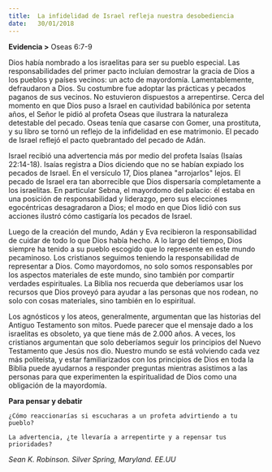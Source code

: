 ```yaml
---
title:  La infidelidad de Israel refleja nuestra desobediencia
date:   30/01/2018
---
```


**Evidencia >** Oseas 6:7-9

Dios había nombrado a los israelitas para ser su pueblo especial. Las responsabilidades del primer pacto incluían demostrar la gracia de Dios a los pueblos y países vecinos: un acto de mayordomía. Lamentablemente, defraudaron a Dios. Su costumbre fue adoptar las prácticas y pecados paganos de sus vecinos. No estuvieron dispuestos a arrepentirse. Cerca del momento en que Dios puso a Israel en cautividad babilónica por setenta años, el Señor le pidió al profeta Oseas que ilustrara la naturaleza detestable del pecado. Oseas tenía que casarse con Gomer, una prostituta, y su libro se tornó un reflejo de la infidelidad en ese matrimonio. El pecado de Israel reflejó el pacto quebrantado del pecado de Adán. 

Israel recibió una advertencia más por medio del profeta Isaías (Isaías 22:14-18). Isaías registra a Dios diciendo que no se habían expiado los pecados de Israel. En el versículo 17, Dios planea "arrojarlos" lejos. El pecado de Israel era tan aborrecible que Dios dispersaría completamente a los israelitas. En particular Sebna, el mayordomo del palacio: él estaba en una posición de responsabilidad y liderazgo, pero sus elecciones egocéntricas desagradaron a Dios; el modo en que Dios lidió con sus acciones ilustró cómo castigaría los pecados de Israel. 

Luego de la creación del mundo, Adán y Eva recibieron la responsabilidad de cuidar de todo lo que Dios había hecho. A lo largo del tiempo, Dios siempre ha tenido a su pueblo escogido que lo represente en este mundo pecaminoso. Los cristianos seguimos teniendo la responsabilidad de representar a Dios. Como mayordomos, no solo somos responsables por los aspectos materiales de este mundo, sino también por compartir verdades espirituales. La Biblia nos recuerda que deberíamos usar los recursos que Dios proveyó para ayudar a las personas que nos rodean, no solo con cosas materiales, sino también en lo espiritual. 

Los agnósticos y los ateos, generalmente, argumentan que las historias del Antiguo Testamento son mitos. Puede parecer que el mensaje dado a los israelitas es obsoleto, ya que tiene más de 2.000 años. A veces, los cristianos argumentan que solo deberíamos seguir los principios del Nuevo Testamento que Jesús nos dio. Nuestro mundo se está volviendo cada vez más politeísta, y estar familiarizados con los principios de Dios en toda la Biblia puede ayudarnos a responder preguntas mientras asistimos a las personas para que experimenten la espiritualidad de Dios como una obligación de la mayordomía. 

**Para pensar y debatir**

`¿Cómo reaccionarías si escucharas a un profeta advirtiendo a tu pueblo?`

`La advertencia, ¿te llevaría a arrepentirte y a repensar tus prioridades?`

_Sean K. Robinson. Silver Spring, Maryland. EE.UU_